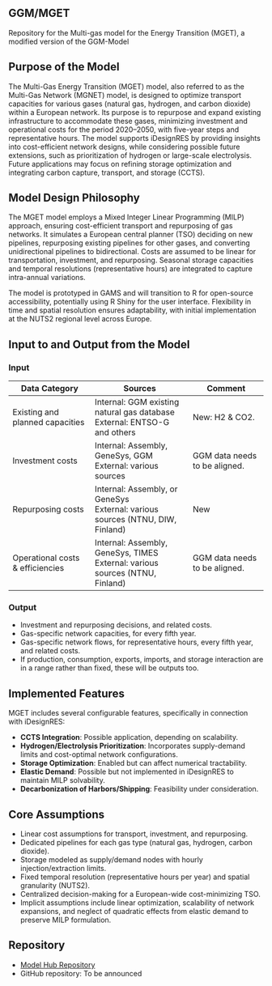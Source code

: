 ## GGM/MGET
Repository for the Multi-gas model for the Energy Transition (MGET), a modified version of the GGM-Model

## Purpose of the Model

The Multi-Gas Energy Transition (MGET) model, also referred to as the Multi-Gas Network (MGNET) model, is designed to optimize transport capacities for various gases (natural gas, hydrogen, and carbon dioxide) within a European network. Its purpose is to repurpose and expand existing infrastructure to accommodate these gases, minimizing investment and operational costs for the period 2020–2050, with five-year steps and representative hours. The model supports iDesignRES by providing insights into cost-efficient network designs, while considering possible future extensions, such as prioritization of hydrogen or large-scale electrolysis. Future applications may focus on refining storage optimization and integrating carbon capture, transport, and storage (CCTS).

## Model Design Philosophy

The MGET model employs a Mixed Integer Linear Programming (MILP) approach, ensuring cost-efficient transport and repurposing of gas networks. It simulates a European central planner (TSO) deciding on new pipelines, repurposing existing pipelines for other gases, and converting unidirectional pipelines to bidirectional. Costs are assumed to be linear for transportation, investment, and repurposing. Seasonal storage capacities and temporal resolutions (representative hours) are integrated to capture intra-annual variations.

The model is prototyped in GAMS and will transition to R for open-source accessibility, potentially using R Shiny for the user interface. Flexibility in time and spatial resolution ensures adaptability, with initial implementation at the NUTS2 regional level across Europe.

## Input to and Output from the Model

### Input

| **Data Category**         | **Sources**                          | **Comment**                          |
|---------------------------|---------------------------------------|---------------------------------------|
| Existing and planned capacities | Internal: GGM existing natural gas database <br> External: ENTSO-G and others | New: H2 & CO2.                      |
| Investment costs          | Internal: Assembly, GeneSys, GGM <br> External: various sources              | GGM data needs to be aligned.        |
| Repurposing costs         | Internal: Assembly, or GeneSys <br> External: various sources (NTNU, DIW, Finland) | New                                  |
| Operational costs & efficiencies | Internal: Assembly, GeneSys, TIMES <br> External: various sources (NTNU, Finland) | GGM data needs to be aligned.       |

### Output

- Investment and repurposing decisions, and related costs.
- Gas-specific network capacities, for every fifth year.
- Gas-specific network flows, for representative hours, every fifth year, and related costs.
- If production, consumption, exports, imports, and storage interaction are in a range rather than fixed, these will be outputs too.

## Implemented Features

MGET includes several configurable features, specifically in connection with iDesignRES:

- **CCTS Integration**: Possible application, depending on scalability.
- **Hydrogen/Electrolysis Prioritization**: Incorporates supply-demand limits and cost-optimal network configurations.
- **Storage Optimization**: Enabled but can affect numerical tractability.
- **Elastic Demand**: Possible but not implemented in iDesignRES to maintain MILP solvability.
- **Decarbonization of Harbors/Shipping**: Feasibility under consideration.

## Core Assumptions

- Linear cost assumptions for transport, investment, and repurposing.
- Dedicated pipelines for each gas type (natural gas, hydrogen, carbon dioxide).
- Storage modeled as supply/demand nodes with hourly injection/extraction limits.
- Fixed temporal resolution (representative hours per year) and spatial granularity (NUTS2).
- Centralized decision-making for a European-wide cost-minimizing TSO.
- Implicit assumptions include linear optimization, scalability of network expansions, and neglect of quadratic effects from elastic demand to preserve MILP formulation.

## Repository

- [Model Hub Repository](https://www.ntnu.edu/iot/energy/energy-models-hub/ggm)
- GitHub repository: To be announced
